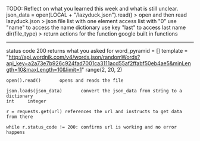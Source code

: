 TODO: Reflect on what you learned this week and what is still unclear.
json_data = open(LOCAL + "/lazyduck.json").read()   >   open and then read
lazyduck.json   >   json file
list with one element
access list with "0"
use "name" to access the name dictionary
use key "last" to access last name
dir(file_type)  >   return actions for the function
google built in functions

-------

status code 200 returns what you asked for
word_pyramid = []
    template = "http://api.wordnik.com/v4/words.json/randomWords?api_key=a2a73e7b926c924fad7001ca3111acd55af2ffabf50eb4ae5&minLength=10&maxLength=10&limit=1"
    range(2, 20, 2)


    open().read()       opens and reads the file

    json.loads(json_data)       convert the json_data from string to a dictionary
    int     integer

    r = requests.get(url) references the url and instructs to get data from there

    while r.status_code != 200: confirms url is working and no error happens